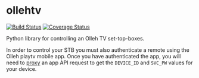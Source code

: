 # ollehtv
[![Build Status](https://travis-ci.org/pmrowla/ollehtv.svg?branch=master)](https://travis-ci.org/pmrowla/ollehtv)
[![Coverage Status](https://coveralls.io/repos/github/pmrowla/ollehtv/badge.svg?branch=master)](https://coveralls.io/github/pmrowla/ollehtv?branch=master)

Python library for controlling an Olleh TV set-top-boxes.

In order to control your STB you must also authenticate a remote using the Olleh playtv mobile app.
Once you have authenticated the app, you will need to [proxy](https://mitmproxy.org) an app API request to get the `DEVICE_ID` and `SVC_PW` values for your device.
